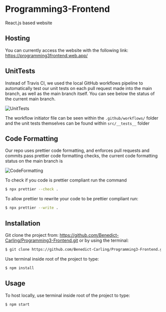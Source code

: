 # Programming3-Frontend

React.js based website

## Hosting

You can currently access the website with the following link: https://programming3frontend.web.app/

## UnitTests

Instead of Travis CI, we used the local GitHub workflows pipeline to automatically test our unit tests on each pull request made into the main branch, as well as the main branch itself. You can see below the status of the current main branch.

![UnitTests](https://github.com/Benedict-Carling/Programming3-Frontend/workflows/UnitTests/badge.svg)

The workflow initiator file can be seen within the `.github/workflows/` folder and the unit tests themselves can be found within `src/__tests__` folder

## Code Formatting

Our repo uses prettier code formatting, and enforces pull requests and commits pass prettier code formatting checks, the current code formatting status on the main branch is

![CodeFormatting](https://github.com/Benedict-Carling/Programming3-Frontend/workflows/CodeFormatting/badge.svg)

To check if you code is prettier compliant run the command

```bash
$ npx prettier --check .
```

To allow prettier to rewrite your code to be prettier compliant run:

```bash
$ npx prettier --write .
```

## Installation

Git clone the project from: https://github.com/Benedict-Carling/Programming3-Frontend.git
or by using the terminal:

```bash
$ git clone https://github.com/Benedict-Carling/Programming3-Frontend.git
```

Use terminal inside root of the project to type:

```bash
$ npm install
```

## Usage

To host locally, use terminal inside root of the project to type:

```bash
$ npm start
```
